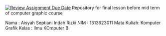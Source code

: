 [![Review Assignment Due Date](https://classroom.github.com/assets/deadline-readme-button-22041afd0340ce965d47ae6ef1cefeee28c7c493a6346c4f15d667ab976d596c.svg)](https://classroom.github.com/a/ZCO_vauY)
Repository for final lesson before mid term of computer graphic course

Nama : Aisyah Septiani Indah Rizki
NIM  : 1313623011
Mata Kuliah: Komputer Grafik
Kelas : Ilmu KOmputer B

